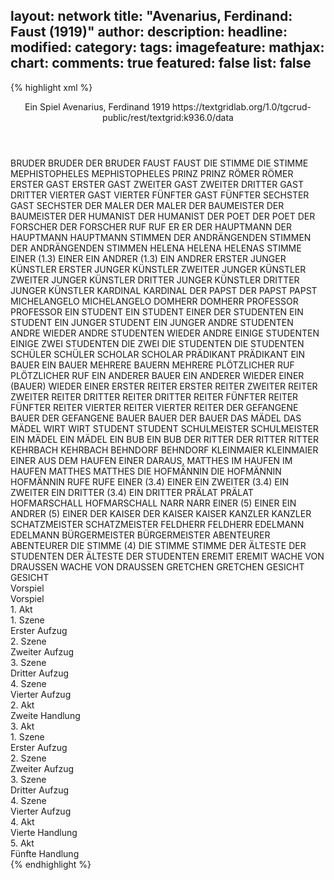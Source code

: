 layout: network
title: "Avenarius, Ferdinand: Faust (1919)"
author:
description:
headline:
modified:
category:
tags:
imagefeature:
mathjax:
chart:
comments: true
featured: false
list: false
---
{% highlight xml %}
<?xml-model href="https://raw.githubusercontent.com/DLiNa/project/master/rules/lina.rnc"?><?xml-model href="https://raw.githubusercontent.com/DLiNa/project/master/rules/lina.sch"?>
<play xmlns="http://lina.digital">
  <header>
    <title>Faust</title>
    <subtitle>Ein Spiel</subtitle>
    <genretitle/>
    <author>Avenarius, Ferdinand</author>
    <date type="print" when="1919">1919</date>
    <date type="premiere"/>
    <date type="written"/>
    <source>https://textgridlab.org/1.0/tgcrud-public/rest/textgrid:k936.0/data</source>
  </header>
  <personae>
    <character>
      <name>BRUDER</name>
      <alias xml:id="bruder">
        <name>BRUDER</name>
      </alias>
      <alias xml:id="der_bruder">
        <name>DER BRUDER</name>
      </alias>
    </character>
    <character>
      <name>FAUST</name>
      <alias xml:id="faust">
        <name>FAUST</name>
      </alias>
    </character>
    <character>
      <name>DIE STIMME</name>
      <alias xml:id="die_stimme">
        <name>DIE STIMME</name>
      </alias>
    </character>
    <character>
      <name>MEPHISTOPHELES</name>
      <alias xml:id="mephistopheles">
        <name>MEPHISTOPHELES</name>
      </alias>
    </character>
    <character>
      <name>PRINZ</name>
      <alias xml:id="prinz">
        <name>PRINZ</name>
      </alias>
    </character>
    <character>
      <name>RÖMER</name>
      <alias xml:id="römer">
        <name>RÖMER</name>
      </alias>
    </character>
    <character>
      <name>ERSTER GAST</name>
      <alias xml:id="erster_gast">
        <name>ERSTER GAST</name>
      </alias>
    </character>
    <character>
      <name>ZWEITER GAST</name>
      <alias xml:id="zweiter_gast">
        <name>ZWEITER</name>
      </alias>
    </character>
    <character>
      <name>DRITTER GAST</name>
      <alias xml:id="dritter_gast">
        <name>DRITTER</name>
      </alias>
    </character>
    <character>
      <name>VIERTER GAST</name>
      <alias xml:id="vierter_gast">
        <name>VIERTER</name>
      </alias>
    </character>
    <character>
      <name>FÜNFTER GAST</name>
      <alias xml:id="fünfter_gast">
        <name>FÜNFTER</name>
      </alias>
    </character>
    <character>
      <name>SECHSTER GAST</name>
      <alias xml:id="sechster_gast">
        <name>SECHSTER</name>
      </alias>
    </character>
    <character>
      <name>DER MALER</name>
      <alias xml:id="der_maler">
        <name>DER MALER</name>
      </alias>
    </character>
    <character>
      <name>DER BAUMEISTER</name>
      <alias xml:id="der_baumeister">
        <name>DER BAUMEISTER</name>
      </alias>
    </character>
    <character>
      <name>DER HUMANIST</name>
      <alias xml:id="der_humanist">
        <name>DER HUMANIST</name>
      </alias>
    </character>
    <character>
      <name>DER POET</name>
      <alias xml:id="der_poet">
        <name>DER POET</name>
      </alias>
    </character>
    <character>
      <name>DER FORSCHER</name>
      <alias xml:id="der_forscher">
        <name>DER FORSCHER</name>
      </alias>
    </character>
    <character>
      <name>RUF</name>
      <alias xml:id="ruf">
        <name>RUF</name>
      </alias>
    </character>
    <character>
      <name>ER</name>
      <alias xml:id="er">
        <name>ER</name>
      </alias>
    </character>
    <character>
      <name>DER HAUPTMANN</name>
      <alias xml:id="der_hauptmann">
        <name>DER HAUPTMANN</name>
      </alias>
      <alias xml:id="hauptmann">
        <name>HAUPTMANN</name>
      </alias>
    </character>
    <character>
      <name>STIMMEN DER ANDRÄNGENDEN</name>
      <alias xml:id="stimmen_der_andrängenden">
        <name>STIMMEN DER ANDRÄNGENDEN</name>
      </alias>
      <alias xml:id="stimmen">
        <name>STIMMEN</name>
      </alias>
    </character>
    <character>
      <name>HELENA</name>
      <alias xml:id="helena">
        <name>HELENA</name>
      </alias>
      <alias xml:id="helenas_stimme">
        <name>HELENAS STIMME</name>
      </alias>
    </character>
    <character>
      <name>EINER (1.3)</name>
      <alias xml:id="einer_1.3">
        <name>EINER</name>
      </alias>
    </character>
    <character>
      <name>EIN ANDRER (1.3)</name>
      <alias xml:id="ein_andrer_1.3">
        <name>EIN ANDRER</name>
      </alias>
    </character>
    <character>
      <name>ERSTER JUNGER KÜNSTLER</name>
      <alias xml:id="erster_junger_künstler">
        <name>ERSTER JUNGER KÜNSTLER</name>
      </alias>
    </character>
    <character>
      <name>ZWEITER JUNGER KÜNSTLER</name>
      <alias xml:id="zweiter_junger_künstler">
        <name>ZWEITER JUNGER KÜNSTLER</name>
      </alias>
    </character>
    <character>
      <name>DRITTER JUNGER KÜNSTLER</name>
      <alias xml:id="dritter_junger_künstler">
        <name>DRITTER JUNGER KÜNSTLER</name>
      </alias>
    </character>
    <character>
      <name>KARDINAL</name>
      <alias xml:id="kardinal">
        <name>KARDINAL</name>
      </alias>
    </character>
    <character>
      <name>DER PAPST</name>
      <alias xml:id="der_papst">
        <name>DER PAPST</name>
      </alias>
      <alias xml:id="papst">
        <name>PAPST</name>
      </alias>
    </character>
    <character>
      <name>MICHELANGELO</name>
      <alias xml:id="michelangelo">
        <name>MICHELANGELO</name>
      </alias>
    </character>
    <character>
      <name>DOMHERR</name>
      <alias xml:id="domherr">
        <name>DOMHERR</name>
      </alias>
    </character>
    <character>
      <name>PROFESSOR</name>
      <alias xml:id="professor">
        <name>PROFESSOR</name>
      </alias>
    </character>
    <character>
      <name>EIN STUDENT</name>
      <alias xml:id="ein_student">
        <name>EIN STUDENT</name>
      </alias>
    </character>
    <character>
      <name>EINER DER STUDENTEN</name>
      <alias xml:id="einer_der_studenten">
        <name>EIN STUDENT</name>
      </alias>
    </character>
    <character>
      <name>EIN JUNGER STUDENT</name>
      <alias xml:id="ein_junger">
        <name>EIN JUNGER</name>
      </alias>
    </character>
    <character>
      <name>ANDRE STUDENTEN</name>
      <alias xml:id="andre">
        <name>ANDRE</name>
      </alias>
    </character>
    <character>
      <name>WIEDER ANDRE STUDENTEN</name>
      <alias xml:id="wieder_andre">
        <name>WIEDER ANDRE</name>
      </alias>
    </character>
    <character>
      <name>EINIGE STUDENTEN</name>
      <alias xml:id="einige">
        <name>EINIGE</name>
      </alias>
    </character>
    <character>
      <name>ZWEI STUDENTEN</name>
      <alias xml:id="die_zwei">
        <name>DIE ZWEI</name>
      </alias>
    </character>
    <character>
      <name>DIE STUDENTEN</name>
      <alias xml:id="die_studenten">
        <name>DIE STUDENTEN</name>
      </alias>
    </character>
    <character>
      <name>SCHÜLER</name>
      <alias xml:id="schüler">
        <name>SCHÜLER</name>
      </alias>
    </character>
    <character>
      <name>SCHOLAR</name>
      <alias xml:id="scholar">
        <name>SCHOLAR</name>
      </alias>
    </character>
    <character>
      <name>PRÄDIKANT</name>
      <alias xml:id="prädikant">
        <name>PRÄDIKANT</name>
      </alias>
    </character>
    <character>
      <name>EIN BAUER</name>
      <alias xml:id="ein_bauer">
        <name>EIN BAUER</name>
      </alias>
    </character>
    <character>
      <name>MEHRERE BAUERN</name>
      <alias xml:id="mehrere">
        <name>MEHRERE</name>
      </alias>
    </character>
    <character>
      <name>PLÖTZLICHER RUF</name>
      <alias xml:id="plötzlicher_ruf">
        <name>PLÖTZLICHER RUF</name>
      </alias>
    </character>
    <character>
      <name>EIN ANDERER BAUER</name>
      <alias xml:id="ein_anderer">
        <name>EIN ANDERER</name>
      </alias>
    </character>
    <character>
      <name>WIEDER EINER (BAUER)</name>
      <alias xml:id="wieder_einer">
        <name>WIEDER EINER</name>
      </alias>
    </character>
    <character>
      <name>ERSTER REITER</name>
      <alias xml:id="erster_reiter">
        <name>ERSTER REITER</name>
      </alias>
    </character>
    <character>
      <name>ZWEITER REITER</name>
      <alias xml:id="zweiter_reiter">
        <name>ZWEITER REITER</name>
      </alias>
    </character>
    <character>
      <name>DRITTER REITER</name>
      <alias xml:id="dritter_reiter">
        <name>DRITTER REITER</name>
      </alias>
    </character>
    <character>
      <name>FÜNFTER REITER</name>
      <alias xml:id="fünfter_reiter">
        <name>FÜNFTER REITER</name>
      </alias>
    </character>
    <character>
      <name>VIERTER REITER</name>
      <alias xml:id="vierter_reiter">
        <name>VIERTER REITER</name>
      </alias>
    </character>
    <character>
      <name>DER GEFANGENE BAUER</name>
      <alias xml:id="der_gefangene_bauer">
        <name>DER GEFANGENE BAUER</name>
      </alias>
      <alias xml:id="bauer">
        <name>BAUER</name>
      </alias>
      <alias xml:id="der_bauer">
        <name>DER BAUER</name>
      </alias>
    </character>
    <character>
      <name>DAS MÄDEL</name>
      <alias xml:id="das_mädel">
        <name>DAS MÄDEL</name>
      </alias>
    </character>
    <character>
      <name>WIRT</name>
      <alias xml:id="wirt">
        <name>WIRT</name>
      </alias>
    </character>
    <character>
      <name>STUDENT</name>
      <alias xml:id="student">
        <name>STUDENT</name>
      </alias>
    </character>
    <character>
      <name>SCHULMEISTER</name>
      <alias xml:id="schulmeister">
        <name>SCHULMEISTER</name>
      </alias>
    </character>
    <character>
      <name>EIN MÄDEL</name>
      <alias xml:id="ein_mädel">
        <name>EIN MÄDEL</name>
      </alias>
    </character>
    <character>
      <name>EIN BUB</name>
      <alias xml:id="ein_bub">
        <name>EIN BUB</name>
      </alias>
    </character>
    <character>
      <name>DER RITTER</name>
      <alias xml:id="der_ritter">
        <name>DER RITTER</name>
      </alias>
      <alias xml:id="ritter">
        <name>RITTER</name>
      </alias>
    </character>
    <character>
      <name>KEHRBACH</name>
      <alias xml:id="kehrbach">
        <name>KEHRBACH</name>
      </alias>
    </character>
    <character>
      <name>BEHNDORF</name>
      <alias xml:id="behndorf">
        <name>BEHNDORF</name>
      </alias>
    </character>
    <character>
      <name>KLEINMAIER</name>
      <alias xml:id="kleinmaier">
        <name>KLEINMAIER</name>
      </alias>
    </character>
    <character>
      <name>EINER AUS DEM HAUFEN</name>
      <alias xml:id="einer_daraus">
        <name>EINER DARAUS, MATTHES</name>
      </alias>
    </character>
    <character>
      <name>IM HAUFEN</name>
      <alias xml:id="im_haufen">
        <name>IM HAUFEN</name>
      </alias>
    </character>
    <character>
      <name>MATTHES</name>
      <alias xml:id="matthes">
        <name>MATTHES</name>
      </alias>
    </character>
    <character>
      <name>DIE HOFMÄNNIN</name>
      <alias xml:id="die_hofmännin">
        <name>DIE HOFMÄNNIN</name>
      </alias>
      <alias xml:id="hofmännin">
        <name>HOFMÄNNIN</name>
      </alias>
    </character>
    <character>
      <name>RUFE</name>
      <alias xml:id="rufe">
        <name>RUFE</name>
      </alias>
    </character>
    <character>
      <name>EINER (3.4)</name>
      <alias xml:id="einer_3.4">
        <name>EINER</name>
      </alias>
    </character>
    <character>
      <name>EIN ZWEITER (3.4)</name>
      <alias xml:id="ein_zweiter_3.4">
        <name>EIN ZWEITER</name>
      </alias>
    </character>
    <character>
      <name>EIN DRITTER (3.4)</name>
      <alias xml:id="ein_dritter_3.4">
        <name>EIN DRITTER</name>
      </alias>
    </character>
    <character>
      <name>PRÄLAT</name>
      <alias xml:id="prälat">
        <name>PRÄLAT</name>
      </alias>
    </character>
    <character>
      <name>HOFMARSCHALL</name>
      <alias xml:id="hofmarschall">
        <name>HOFMARSCHALL</name>
      </alias>
    </character>
    <character>
      <name>NARR</name>
      <alias xml:id="narr">
        <name>NARR</name>
      </alias>
    </character>
    <character>
      <name>EINER (5)</name>
      <alias xml:id="einer_5">
        <name>EINER</name>
      </alias>
    </character>
    <character>
      <name>EIN ANDRER (5)</name>
      <alias xml:id="ein_andrer_5">
        <name>EINER</name>
      </alias>
    </character>
    <character>
      <name>DER KAISER</name>
      <alias xml:id="der_kaiser">
        <name>DER KAISER</name>
      </alias>
      <alias xml:id="kaiser">
        <name>KAISER</name>
      </alias>
    </character>
    <character>
      <name>KANZLER</name>
      <alias xml:id="kanzler">
        <name>KANZLER</name>
      </alias>
    </character>
    <character>
      <name>SCHATZMEISTER</name>
      <alias xml:id="schatzmeister">
        <name>SCHATZMEISTER</name>
      </alias>
    </character>
    <character>
      <name>FELDHERR</name>
      <alias xml:id="feldherr">
        <name>FELDHERR</name>
      </alias>
    </character>
    <character>
      <name>EDELMANN</name>
      <alias xml:id="edelmann">
        <name>EDELMANN</name>
      </alias>
    </character>
    <character>
      <name>BÜRGERMEISTER</name>
      <alias xml:id="bürgermeister">
        <name>BÜRGERMEISTER</name>
      </alias>
    </character>
    <character>
      <name>ABENTEURER</name>
      <alias xml:id="abenteurer">
        <name>ABENTEURER</name>
      </alias>
    </character>
    <character>
      <name>DIE STIMME (4)</name>
      <alias xml:id="die_stimme_4">
        <name>DIE STIMME</name>
      </alias>
      <alias xml:id="stimme_4">
        <name>STIMME</name>
      </alias>
    </character>
    <character>
      <name>DER ÄLTESTE DER STUDENTEN</name>
      <alias xml:id="der_älteste_der_studenten">
        <name>DER ÄLTESTE DER STUDENTEN</name>
      </alias>
    </character>
    <character>
      <name>EREMIT</name>
      <alias xml:id="eremit">
        <name>EREMIT</name>
      </alias>
    </character>
    <character>
      <name>WACHE VON DRAUSSEN</name>
      <alias xml:id="wache_von_draussen">
        <name>WACHE VON DRAUSSEN</name>
      </alias>
    </character>
    <character>
      <name>GRETCHEN</name>
      <alias xml:id="gretchen">
        <name>GRETCHEN</name>
      </alias>
    </character>
    <character>
      <name>GESICHT</name>
      <alias xml:id="gesicht">
        <name>GESICHT</name>
      </alias>
    </character>
  </personae>
  <text>
    <div>
      <head>Vorspiel</head>
      <div>
        <head>Vorspiel</head>
        <sp who="#bruder">
          <amount n="4" unit="speech_acts"/>
          <amount n="263" unit="words"/>
          <amount n="35" unit="lines"/>
          <amount n="1411" unit="chars"/>
        </sp>
        <sp who="#faust">
          <amount n="5" unit="speech_acts"/>
          <amount n="142" unit="words"/>
          <amount n="18" unit="lines"/>
          <amount n="737" unit="chars"/>
        </sp>
        <sp who="#die_stimme">
          <amount n="1" unit="speech_acts"/>
          <amount n="251" unit="words"/>
          <amount n="41" unit="lines"/>
          <amount n="1276" unit="chars"/>
        </sp>
        <sp who="#mephistopheles">
          <amount n="2" unit="speech_acts"/>
          <amount n="636" unit="words"/>
          <amount n="85" unit="lines"/>
          <amount n="3400" unit="chars"/>
        </sp>
      </div>
    </div>
    <div>
      <head>1. Akt</head>
      <div>
        <head>1. Szene</head>
        <div>
          <head>Erster Aufzug</head>
          <sp who="#prinz">
            <amount n="22" unit="speech_acts"/>
            <amount n="927" unit="words"/>
            <amount n="122" unit="lines"/>
            <amount n="4805" unit="chars"/>
          </sp>
          <sp who="#römer">
            <amount n="2" unit="speech_acts"/>
            <amount n="89" unit="words"/>
            <amount n="13" unit="lines"/>
            <amount n="486" unit="chars"/>
          </sp>
          <sp who="#faust">
            <amount n="19" unit="speech_acts"/>
            <amount n="739" unit="words"/>
            <amount n="97" unit="lines"/>
            <amount n="3800" unit="chars"/>
          </sp>
          <sp who="#erster_gast">
            <amount n="1" unit="speech_acts"/>
            <amount n="53" unit="words"/>
            <amount n="7" unit="lines"/>
            <amount n="269" unit="chars"/>
          </sp>
          <sp who="#zweiter_gast">
            <amount n="1" unit="speech_acts"/>
            <amount n="142" unit="words"/>
            <amount n="17" unit="lines"/>
            <amount n="706" unit="chars"/>
          </sp>
          <sp who="#dritter_gast">
            <amount n="2" unit="speech_acts"/>
            <amount n="60" unit="words"/>
            <amount n="9" unit="lines"/>
            <amount n="319" unit="chars"/>
          </sp>
          <sp who="#vierter_gast">
            <amount n="2" unit="speech_acts"/>
            <amount n="54" unit="words"/>
            <amount n="9" unit="lines"/>
            <amount n="274" unit="chars"/>
          </sp>
          <sp who="#fünfter_gast">
            <amount n="1" unit="speech_acts"/>
            <amount n="108" unit="words"/>
            <amount n="15" unit="lines"/>
            <amount n="593" unit="chars"/>
          </sp>
          <sp who="#sechster_gast">
            <amount n="1" unit="speech_acts"/>
            <amount n="41" unit="words"/>
            <amount n="6" unit="lines"/>
            <amount n="211" unit="chars"/>
          </sp>
          <sp who="#der_maler">
            <amount n="2" unit="speech_acts"/>
            <amount n="95" unit="words"/>
            <amount n="12" unit="lines"/>
            <amount n="471" unit="chars"/>
          </sp>
          <sp who="#der_baumeister">
            <amount n="1" unit="speech_acts"/>
            <amount n="40" unit="words"/>
            <amount n="6" unit="lines"/>
            <amount n="238" unit="chars"/>
          </sp>
          <sp who="#der_humanist">
            <amount n="1" unit="speech_acts"/>
            <amount n="9" unit="words"/>
            <amount n="1" unit="lines"/>
            <amount n="44" unit="chars"/>
          </sp>
          <sp who="#der_poet">
            <amount n="1" unit="speech_acts"/>
            <amount n="8" unit="words"/>
            <amount n="1" unit="lines"/>
            <amount n="42" unit="chars"/>
          </sp>
          <sp who="#der_forscher">
            <amount n="1" unit="speech_acts"/>
            <amount n="6" unit="words"/>
            <amount n="1" unit="lines"/>
            <amount n="41" unit="chars"/>
          </sp>
          <sp who="#ruf">
            <amount n="2" unit="speech_acts"/>
            <amount n="5" unit="words"/>
            <amount n="2" unit="lines"/>
            <amount n="27" unit="chars"/>
          </sp>
          <sp who="#er">
            <amount n="2" unit="speech_acts"/>
            <amount n="94" unit="words"/>
            <amount n="14" unit="lines"/>
            <amount n="526" unit="chars"/>
          </sp>
        </div>
      </div>
      <div>
        <head>2. Szene</head>
        <div>
          <head>Zweiter Aufzug</head>
          <sp who="#der_hauptmann">
            <amount n="3" unit="speech_acts"/>
            <amount n="87" unit="words"/>
            <amount n="11" unit="lines"/>
            <amount n="455" unit="chars"/>
          </sp>
          <sp who="#stimmen_der_andrängenden">
            <amount n="1" unit="speech_acts"/>
            <amount n="11" unit="words"/>
            <amount n="2" unit="lines"/>
            <amount n="74" unit="chars"/>
          </sp>
          <sp who="#stimmen">
            <amount n="2" unit="speech_acts"/>
            <amount n="58" unit="words"/>
            <amount n="9" unit="lines"/>
            <amount n="321" unit="chars"/>
          </sp>
          <sp who="#mephistopheles">
            <amount n="4" unit="speech_acts"/>
            <amount n="147" unit="words"/>
            <amount n="21" unit="lines"/>
            <amount n="758" unit="chars"/>
          </sp>
          <sp who="#helenas_stimme">
            <amount n="2" unit="speech_acts"/>
            <amount n="7" unit="words"/>
            <amount n="2" unit="lines"/>
            <amount n="27" unit="chars"/>
          </sp>
          <sp who="#helena">
            <amount n="1" unit="speech_acts"/>
            <amount n="4" unit="words"/>
            <amount n="1" unit="lines"/>
            <amount n="22" unit="chars"/>
          </sp>
        </div>
      </div>
      <div>
        <head>3. Szene</head>
        <div>
          <head>Dritter Aufzug</head>
          <sp who="#mephistopheles">
            <amount n="5" unit="speech_acts"/>
            <amount n="543" unit="words"/>
            <amount n="73" unit="lines"/>
            <amount n="2927" unit="chars"/>
          </sp>
          <sp who="#einer_1.3">
            <amount n="1" unit="speech_acts"/>
            <amount n="3" unit="words"/>
            <amount n="1" unit="lines"/>
            <amount n="16" unit="chars"/>
          </sp>
          <sp who="#ein_andrer_1.3">
            <amount n="1" unit="speech_acts"/>
            <amount n="9" unit="words"/>
            <amount n="2" unit="lines"/>
            <amount n="58" unit="chars"/>
          </sp>
          <sp who="#prinz">
            <amount n="3" unit="speech_acts"/>
            <amount n="288" unit="words"/>
            <amount n="35" unit="lines"/>
            <amount n="1454" unit="chars"/>
          </sp>
          <sp who="#helena">
            <amount n="13" unit="speech_acts"/>
            <amount n="527" unit="words"/>
            <amount n="71" unit="lines"/>
            <amount n="2772" unit="chars"/>
          </sp>
          <sp who="#faust">
            <amount n="9" unit="speech_acts"/>
            <amount n="170" unit="words"/>
            <amount n="23" unit="lines"/>
            <amount n="930" unit="chars"/>
          </sp>
          <sp who="#erster_junger_künstler">
            <amount n="2" unit="speech_acts"/>
            <amount n="69" unit="words"/>
            <amount n="9" unit="lines"/>
            <amount n="341" unit="chars"/>
          </sp>
          <sp who="#zweiter_junger_künstler">
            <amount n="1" unit="speech_acts"/>
            <amount n="44" unit="words"/>
            <amount n="5" unit="lines"/>
            <amount n="221" unit="chars"/>
          </sp>
          <sp who="#dritter_junger_künstler">
            <amount n="2" unit="speech_acts"/>
            <amount n="70" unit="words"/>
            <amount n="10" unit="lines"/>
            <amount n="369" unit="chars"/>
          </sp>
          <sp who="#kardinal">
            <amount n="1" unit="speech_acts"/>
            <amount n="280" unit="words"/>
            <amount n="35" unit="lines"/>
            <amount n="1500" unit="chars"/>
          </sp>
          <sp who="#der_papst">
            <amount n="1" unit="speech_acts"/>
            <amount n="51" unit="words"/>
            <amount n="8" unit="lines"/>
            <amount n="288" unit="chars"/>
          </sp>
          <sp who="#papst">
            <amount n="5" unit="speech_acts"/>
            <amount n="137" unit="words"/>
            <amount n="23" unit="lines"/>
            <amount n="752" unit="chars"/>
          </sp>
        </div>
      </div>
      <div>
        <head>4. Szene</head>
        <div>
          <head>Vierter Aufzug</head>
          <sp who="#bruder">
            <amount n="1" unit="speech_acts"/>
            <amount n="65" unit="words"/>
            <amount n="8" unit="lines"/>
            <amount n="316" unit="chars"/>
          </sp>
          <sp who="#faust">
            <amount n="12" unit="speech_acts"/>
            <amount n="213" unit="words"/>
            <amount n="33" unit="lines"/>
            <amount n="1069" unit="chars"/>
          </sp>
          <sp who="#michelangelo">
            <amount n="12" unit="speech_acts"/>
            <amount n="730" unit="words"/>
            <amount n="98" unit="lines"/>
            <amount n="3856" unit="chars"/>
          </sp>
          <sp who="#der_bruder">
            <amount n="1" unit="speech_acts"/>
            <amount n="14" unit="words"/>
            <amount n="2" unit="lines"/>
            <amount n="86" unit="chars"/>
          </sp>
        </div>
      </div>
    </div>
    <div>
      <head>2. Akt</head>
      <div>
        <head>Zweite Handlung</head>
        <sp who="#faust">
          <amount n="19" unit="speech_acts"/>
          <amount n="574" unit="words"/>
          <amount n="80" unit="lines"/>
          <amount n="2949" unit="chars"/>
        </sp>
        <sp who="#der_bruder">
          <amount n="2" unit="speech_acts"/>
          <amount n="25" unit="words"/>
          <amount n="3" unit="lines"/>
          <amount n="132" unit="chars"/>
        </sp>
        <sp who="#domherr">
          <amount n="11" unit="speech_acts"/>
          <amount n="337" unit="words"/>
          <amount n="46" unit="lines"/>
          <amount n="1751" unit="chars"/>
        </sp>
        <sp who="#bruder">
          <amount n="8" unit="speech_acts"/>
          <amount n="221" unit="words"/>
          <amount n="29" unit="lines"/>
          <amount n="1128" unit="chars"/>
        </sp>
        <sp who="#professor">
          <amount n="36" unit="speech_acts"/>
          <amount n="1843" unit="words"/>
          <amount n="251" unit="lines"/>
          <amount n="9631" unit="chars"/>
        </sp>
        <sp who="#ein_student">
          <amount n="2" unit="speech_acts"/>
          <amount n="12" unit="words"/>
          <amount n="2" unit="lines"/>
          <amount n="80" unit="chars"/>
        </sp>
        <sp who="#ein_junger">
          <amount n="1" unit="speech_acts"/>
          <amount n="8" unit="words"/>
          <amount n="1" unit="lines"/>
          <amount n="43" unit="chars"/>
        </sp>
        <sp who="#andre">
          <amount n="1" unit="speech_acts"/>
          <amount n="5" unit="words"/>
          <amount n="1" unit="lines"/>
          <amount n="23" unit="chars"/>
        </sp>
        <sp who="#wieder_andre">
          <amount n="1" unit="speech_acts"/>
          <amount n="9" unit="words"/>
          <amount n="2" unit="lines"/>
          <amount n="44" unit="chars"/>
        </sp>
        <sp who="#einer_der_studenten">
          <amount n="2" unit="speech_acts"/>
          <amount n="32" unit="words"/>
          <amount n="5" unit="lines"/>
          <amount n="172" unit="chars"/>
        </sp>
        <sp who="#einige">
          <amount n="1" unit="speech_acts"/>
          <amount n="4" unit="words"/>
          <amount n="1" unit="lines"/>
          <amount n="28" unit="chars"/>
        </sp>
        <sp who="#die_zwei">
          <amount n="1" unit="speech_acts"/>
          <amount n="8" unit="words"/>
          <amount n="2" unit="lines"/>
          <amount n="42" unit="chars"/>
        </sp>
        <sp who="#die_studenten">
          <amount n="1" unit="speech_acts"/>
          <amount n="5" unit="words"/>
          <amount n="1" unit="lines"/>
          <amount n="40" unit="chars"/>
        </sp>
        <sp who="#schüler">
          <amount n="1" unit="speech_acts"/>
          <amount n="16" unit="words"/>
          <amount n="2" unit="lines"/>
          <amount n="86" unit="chars"/>
        </sp>
        <sp who="#scholar">
          <amount n="5" unit="speech_acts"/>
          <amount n="130" unit="words"/>
          <amount n="19" unit="lines"/>
          <amount n="683" unit="chars"/>
        </sp>
      </div>
    </div>
    <div>
      <head>3. Akt</head>
      <div>
        <head>1. Szene</head>
        <div>
          <head>Erster Aufzug</head>
          <sp who="#prädikant">
            <amount n="5" unit="speech_acts"/>
            <amount n="479" unit="words"/>
            <amount n="1" unit="lines"/>
            <amount n="2710" unit="chars"/>
          </sp>
          <sp who="#ein_bauer">
            <amount n="3" unit="speech_acts"/>
            <amount n="83" unit="words"/>
            <amount n="1" unit="lines"/>
            <amount n="427" unit="chars"/>
          </sp>
          <sp who="#mehrere">
            <amount n="1" unit="speech_acts"/>
            <amount n="34" unit="words"/>
            <amount n="191" unit="chars"/>
          </sp>
          <sp who="#plötzlicher_ruf">
            <amount n="1" unit="speech_acts"/>
            <amount n="2" unit="words"/>
            <amount n="1" unit="lines"/>
            <amount n="21" unit="chars"/>
          </sp>
          <sp who="#plötzlicher_ruf">
            <amount n="1" unit="speech_acts"/>
            <amount n="3" unit="words"/>
            <amount n="1" unit="lines"/>
            <amount n="12" unit="chars"/>
          </sp>
          <sp who="#ein_anderer">
            <amount n="1" unit="speech_acts"/>
            <amount n="7" unit="words"/>
            <amount n="1" unit="lines"/>
            <amount n="33" unit="chars"/>
          </sp>
          <sp who="#wieder_einer">
            <amount n="1" unit="speech_acts"/>
            <amount n="14" unit="words"/>
            <amount n="1" unit="lines"/>
            <amount n="86" unit="chars"/>
          </sp>
          <sp who="#erster_reiter">
            <amount n="4" unit="speech_acts"/>
            <amount n="172" unit="words"/>
            <amount n="1" unit="lines"/>
            <amount n="963" unit="chars"/>
          </sp>
          <sp who="#zweiter_reiter">
            <amount n="6" unit="speech_acts"/>
            <amount n="118" unit="words"/>
            <amount n="3" unit="lines"/>
            <amount n="632" unit="chars"/>
          </sp>
          <sp who="#dritter_reiter">
            <amount n="5" unit="speech_acts"/>
            <amount n="69" unit="words"/>
            <amount n="4" unit="lines"/>
            <amount n="378" unit="chars"/>
          </sp>
          <sp who="#vierter_reiter #fünfter_reiter">
            <amount n="1" unit="speech_acts"/>
          </sp>
          <sp who="#vierter_reiter">
            <amount n="1" unit="speech_acts"/>
            <amount n="34" unit="words"/>
            <amount n="199" unit="chars"/>
          </sp>
          <sp who="#bauer">
            <amount n="1" unit="speech_acts"/>
            <amount n="5" unit="words"/>
            <amount n="1" unit="lines"/>
            <amount n="38" unit="chars"/>
          </sp>
          <sp who="#vierter_reiter">
            <amount n="1" unit="speech_acts"/>
            <amount n="32" unit="words"/>
            <amount n="156" unit="chars"/>
          </sp>
          <sp who="#der_gefangene_bauer">
            <amount n="1" unit="speech_acts"/>
            <amount n="14" unit="words"/>
            <amount n="1" unit="lines"/>
            <amount n="75" unit="chars"/>
          </sp>
          <sp who="#der_bauer">
            <amount n="1" unit="speech_acts"/>
            <amount n="10" unit="words"/>
            <amount n="1" unit="lines"/>
            <amount n="49" unit="chars"/>
          </sp>
          <sp who="#das_mädel">
            <amount n="2" unit="speech_acts"/>
            <amount n="6" unit="words"/>
            <amount n="2" unit="lines"/>
            <amount n="27" unit="chars"/>
          </sp>
          <sp who="#wirt">
            <amount n="2" unit="speech_acts"/>
            <amount n="35" unit="words"/>
            <amount n="1" unit="lines"/>
            <amount n="185" unit="chars"/>
          </sp>
        </div>
      </div>
      <div>
        <head>2. Szene</head>
        <div>
          <head>Zweiter Aufzug</head>
          <sp who="#domherr">
            <amount n="4" unit="speech_acts"/>
            <amount n="336" unit="words"/>
            <amount n="47" unit="lines"/>
            <amount n="1880" unit="chars"/>
          </sp>
          <sp who="#faust">
            <amount n="8" unit="speech_acts"/>
            <amount n="387" unit="words"/>
            <amount n="51" unit="lines"/>
            <amount n="2012" unit="chars"/>
          </sp>
          <sp who="#ein_student">
            <amount n="2" unit="speech_acts"/>
            <amount n="14" unit="words"/>
            <amount n="3" unit="lines"/>
            <amount n="71" unit="chars"/>
          </sp>
          <sp who="#student">
            <amount n="3" unit="speech_acts"/>
            <amount n="27" unit="words"/>
            <amount n="5" unit="lines"/>
            <amount n="154" unit="chars"/>
          </sp>
        </div>
      </div>
      <div>
        <head>3. Szene</head>
        <div>
          <head>Dritter Aufzug</head>
          <sp who="#schulmeister">
            <amount n="9" unit="speech_acts"/>
            <amount n="401" unit="words"/>
            <amount n="3" unit="lines"/>
            <amount n="2177" unit="chars"/>
          </sp>
          <sp who="#ein_mädel">
            <amount n="1" unit="speech_acts"/>
            <amount n="5" unit="words"/>
            <amount n="1" unit="lines"/>
            <amount n="24" unit="chars"/>
          </sp>
          <sp who="#ein_bub">
            <amount n="1" unit="speech_acts"/>
            <amount n="12" unit="words"/>
            <amount n="1" unit="lines"/>
            <amount n="60" unit="chars"/>
          </sp>
          <sp who="#der_ritter">
            <amount n="1" unit="speech_acts"/>
            <amount n="21" unit="words"/>
            <amount n="117" unit="chars"/>
          </sp>
          <sp who="#faust">
            <amount n="11" unit="speech_acts"/>
            <amount n="91" unit="words"/>
            <amount n="14" unit="lines"/>
            <amount n="523" unit="chars"/>
          </sp>
          <sp who="#ritter">
            <amount n="23" unit="speech_acts"/>
            <amount n="609" unit="words"/>
            <amount n="59" unit="lines"/>
            <amount n="3188" unit="chars"/>
          </sp>
          <sp who="#kehrbach">
            <amount n="11" unit="speech_acts"/>
            <amount n="143" unit="words"/>
            <amount n="20" unit="lines"/>
            <amount n="702" unit="chars"/>
          </sp>
          <sp who="#behndorf">
            <amount n="1" unit="speech_acts"/>
            <amount n="74" unit="words"/>
            <amount n="10" unit="lines"/>
            <amount n="400" unit="chars"/>
          </sp>
          <sp who="#kleinmaier">
            <amount n="3" unit="speech_acts"/>
            <amount n="15" unit="words"/>
            <amount n="3" unit="lines"/>
            <amount n="85" unit="chars"/>
          </sp>
        </div>
      </div>
      <div>
        <head>4. Szene</head>
        <div>
          <head>Vierter Aufzug</head>
          <sp who="#einer_daraus #matthes">
            <amount n="1" unit="speech_acts"/>
            <amount n="131" unit="words"/>
            <amount n="741" unit="chars"/>
          </sp>
          <sp who="#mephistopheles">
            <amount n="19" unit="speech_acts"/>
            <amount n="596" unit="words"/>
            <amount n="60" unit="lines"/>
            <amount n="3272" unit="chars"/>
          </sp>
          <sp who="#im_haufen">
            <amount n="1" unit="speech_acts"/>
            <amount n="13" unit="words"/>
            <amount n="1" unit="lines"/>
            <amount n="66" unit="chars"/>
          </sp>
          <sp who="#matthes">
            <amount n="1" unit="speech_acts"/>
            <amount n="7" unit="words"/>
            <amount n="1" unit="lines"/>
            <amount n="41" unit="chars"/>
          </sp>
          <sp who="#die_hofmännin">
            <amount n="1" unit="speech_acts"/>
            <amount n="17" unit="words"/>
            <amount n="1" unit="lines"/>
            <amount n="92" unit="chars"/>
          </sp>
          <sp who="#hofmännin">
            <amount n="5" unit="speech_acts"/>
            <amount n="113" unit="words"/>
            <amount n="9" unit="lines"/>
            <amount n="729" unit="chars"/>
          </sp>
          <sp who="#rufe">
            <amount n="1" unit="speech_acts"/>
            <amount n="12" unit="words"/>
            <amount n="1" unit="lines"/>
            <amount n="79" unit="chars"/>
          </sp>
          <sp who="#ein_zweiter_3.4">
            <amount n="1" unit="speech_acts"/>
            <amount n="19" unit="words"/>
            <amount n="1" unit="lines"/>
            <amount n="97" unit="chars"/>
          </sp>
          <sp who="#ein_dritter_3.4">
            <amount n="1" unit="speech_acts"/>
            <amount n="19" unit="words"/>
            <amount n="126" unit="chars"/>
          </sp>
          <sp who="#einer_3.4">
            <amount n="2" unit="speech_acts"/>
            <amount n="29" unit="words"/>
            <amount n="2" unit="lines"/>
            <amount n="174" unit="chars"/>
          </sp>
          <sp who="#faust">
            <amount n="8" unit="speech_acts"/>
            <amount n="294" unit="words"/>
            <amount n="38" unit="lines"/>
            <amount n="1505" unit="chars"/>
          </sp>
          <sp who="#kehrbach">
            <amount n="1" unit="speech_acts"/>
            <amount n="10" unit="words"/>
            <amount n="2" unit="lines"/>
            <amount n="52" unit="chars"/>
          </sp>
        </div>
      </div>
    </div>
    <div>
      <head>4. Akt</head>
      <div>
        <head>Vierte Handlung</head>
        <sp who="#prälat">
          <amount n="15" unit="speech_acts"/>
          <amount n="438" unit="words"/>
          <amount n="62" unit="lines"/>
          <amount n="2360" unit="chars"/>
        </sp>
        <sp who="#hofmarschall">
          <amount n="6" unit="speech_acts"/>
          <amount n="53" unit="words"/>
          <amount n="9" unit="lines"/>
          <amount n="251" unit="chars"/>
        </sp>
        <sp who="#hauptmann">
          <amount n="9" unit="speech_acts"/>
          <amount n="475" unit="words"/>
          <amount n="60" unit="lines"/>
          <amount n="2486" unit="chars"/>
        </sp>
        <sp who="#narr">
          <amount n="21" unit="speech_acts"/>
          <amount n="295" unit="words"/>
          <amount n="45" unit="lines"/>
          <amount n="1585" unit="chars"/>
        </sp>
        <sp who="#der_kaiser">
          <amount n="1" unit="speech_acts"/>
          <amount n="11" unit="words"/>
          <amount n="2" unit="lines"/>
          <amount n="63" unit="chars"/>
        </sp>
        <sp who="#kaiser">
          <amount n="31" unit="speech_acts"/>
          <amount n="469" unit="words"/>
          <amount n="70" unit="lines"/>
          <amount n="2449" unit="chars"/>
        </sp>
        <sp who="#kanzler">
          <amount n="52" unit="speech_acts"/>
          <amount n="1449" unit="words"/>
          <amount n="205" unit="lines"/>
          <amount n="7604" unit="chars"/>
        </sp>
        <sp who="#schatzmeister">
          <amount n="5" unit="speech_acts"/>
          <amount n="243" unit="words"/>
          <amount n="32" unit="lines"/>
          <amount n="1283" unit="chars"/>
        </sp>
        <sp who="#feldherr">
          <amount n="1" unit="speech_acts"/>
          <amount n="7" unit="words"/>
          <amount n="1" unit="lines"/>
          <amount n="41" unit="chars"/>
        </sp>
        <sp who="#edelmann">
          <amount n="3" unit="speech_acts"/>
          <amount n="77" unit="words"/>
          <amount n="11" unit="lines"/>
          <amount n="374" unit="chars"/>
        </sp>
        <sp who="#bürgermeister">
          <amount n="1" unit="speech_acts"/>
          <amount n="20" unit="words"/>
          <amount n="3" unit="lines"/>
          <amount n="98" unit="chars"/>
        </sp>
        <sp who="#abenteurer">
          <amount n="14" unit="speech_acts"/>
          <amount n="698" unit="words"/>
          <amount n="92" unit="lines"/>
          <amount n="3611" unit="chars"/>
        </sp>
        <sp who="#faust">
          <amount n="37" unit="speech_acts"/>
          <amount n="972" unit="words"/>
          <amount n="131" unit="lines"/>
          <amount n="4914" unit="chars"/>
        </sp>
        <sp who="#die_stimme_4">
          <amount n="1" unit="speech_acts"/>
          <amount n="61" unit="words"/>
          <amount n="10" unit="lines"/>
          <amount n="304" unit="chars"/>
        </sp>
        <sp who="#stimme_4">
          <amount n="7" unit="speech_acts"/>
          <amount n="145" unit="words"/>
          <amount n="22" unit="lines"/>
          <amount n="768" unit="chars"/>
        </sp>
      </div>
    </div>
    <div>
      <head>5. Akt</head>
      <div>
        <head>Fünfte Handlung</head>
        <sp who="#der_ritter">
          <amount n="1" unit="speech_acts"/>
          <amount n="20" unit="words"/>
          <amount n="3" unit="lines"/>
          <amount n="115" unit="chars"/>
        </sp>
        <sp who="#der_älteste_der_studenten">
          <amount n="1" unit="speech_acts"/>
          <amount n="8" unit="words"/>
          <amount n="1" unit="lines"/>
          <amount n="46" unit="chars"/>
        </sp>
        <sp who="#ritter">
          <amount n="14" unit="speech_acts"/>
          <amount n="663" unit="words"/>
          <amount n="97" unit="lines"/>
          <amount n="3594" unit="chars"/>
        </sp>
        <sp who="#schulmeister">
          <amount n="8" unit="speech_acts"/>
          <amount n="235" unit="words"/>
          <amount n="32" unit="lines"/>
          <amount n="1308" unit="chars"/>
        </sp>
        <sp who="#eremit">
          <amount n="2" unit="speech_acts"/>
          <amount n="10" unit="words"/>
          <amount n="2" unit="lines"/>
          <amount n="52" unit="chars"/>
        </sp>
        <sp who="#faust">
          <amount n="36" unit="speech_acts"/>
          <amount n="620" unit="words"/>
          <amount n="100" unit="lines"/>
          <amount n="3317" unit="chars"/>
        </sp>
        <sp who="#wache_von_draussen">
          <amount n="1" unit="speech_acts"/>
          <amount n="10" unit="words"/>
          <amount n="2" unit="lines"/>
          <amount n="48" unit="chars"/>
        </sp>
        <sp who="#bruder">
          <amount n="2" unit="speech_acts"/>
          <amount n="141" unit="words"/>
          <amount n="17" unit="lines"/>
          <amount n="706" unit="chars"/>
        </sp>
        <sp who="#einer_5">
          <amount n="2" unit="speech_acts"/>
          <amount n="21" unit="words"/>
          <amount n="3" unit="lines"/>
          <amount n="110" unit="chars"/>
        </sp>
        <sp who="#ein_andrer_5">
          <amount n="1" unit="speech_acts"/>
          <amount n="17" unit="words"/>
          <amount n="2" unit="lines"/>
          <amount n="84" unit="chars"/>
        </sp>
        <sp who="#gretchen">
          <amount n="2" unit="speech_acts"/>
          <amount n="140" unit="words"/>
          <amount n="25" unit="lines"/>
          <amount n="738" unit="chars"/>
        </sp>
        <sp who="#mephistopheles">
          <amount n="20" unit="speech_acts"/>
          <amount n="1080" unit="words"/>
          <amount n="205" unit="lines"/>
          <amount n="5657" unit="chars"/>
        </sp>
        <sp who="#gesicht">
          <amount n="6" unit="speech_acts"/>
          <amount n="75" unit="words"/>
          <amount n="17" unit="lines"/>
          <amount n="417" unit="chars"/>
        </sp>
      </div>
    </div>
  </text>
</play>
{% endhighlight %}